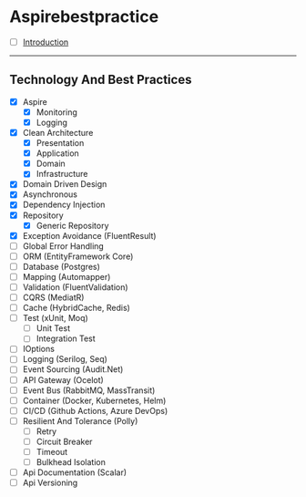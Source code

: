 # Aspirebestpractice

- [ ] [Introduction](#Introduction)

---

## Technology And Best Practices
- [x] Aspire
  - [x] Monitoring
  - [x] Logging
- [x] Clean Architecture
  - [x] Presentation 
  - [x] Application
  - [x] Domain
  - [x] Infrastructure
- [x] Domain Driven Design
- [x] Asynchronous
- [x] Dependency Injection
- [x] Repository
  - [x] Generic Repository
- [x] Exception Avoidance (FluentResult)
- [ ] Global Error Handling
- [ ] ORM (EntityFramework Core) 
- [ ] Database (Postgres)
- [ ] Mapping (Automapper)
- [ ] Validation (FluentValidation)
- [ ] CQRS (MediatR)
- [ ] Cache (HybridCache, Redis)
- [ ] Test (xUnit, Moq)
  - [ ] Unit Test
  - [ ] Integration Test
- [ ] IOptions
- [ ] Logging (Serilog, Seq)
- [ ] Event Sourcing (Audit.Net)
- [ ] API Gateway (Ocelot)
- [ ] Event Bus (RabbitMQ, MassTransit)
- [ ] Container (Docker, Kubernetes, Helm)
- [ ] CI/CD (Github Actions, Azure DevOps)
- [ ] Resilient And Tolerance (Polly)
  - [ ] Retry
  - [ ] Circuit Breaker
  - [ ] Timeout
  - [ ] Bulkhead Isolation
- [ ] Api Documentation (Scalar)
- [ ] Api Versioning
